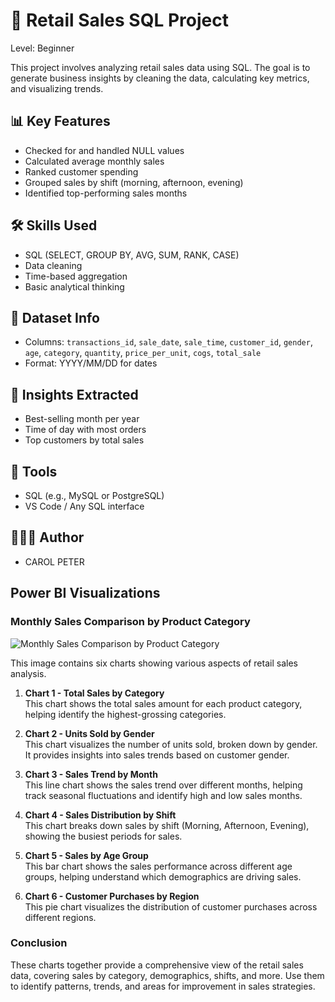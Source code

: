 # 🛒 Retail Sales SQL Project

Level: Beginner 

This project involves analyzing retail sales data using SQL. The goal is to generate business insights by cleaning the data, calculating key metrics, and visualizing trends.

## 📊 Key Features

- Checked for and handled NULL values
- Calculated average monthly sales
- Ranked customer spending
- Grouped sales by shift (morning, afternoon, evening)
- Identified top-performing sales months

## 🛠️ Skills Used

- SQL (SELECT, GROUP BY, AVG, SUM, RANK, CASE)
- Data cleaning
- Time-based aggregation
- Basic analytical thinking

## 📁 Dataset Info

- Columns: `transactions_id`, `sale_date`, `sale_time`, `customer_id`, `gender`, `age`, `category`, `quantity`, `price_per_unit`, `cogs`, `total_sale`
- Format: YYYY/MM/DD for dates

## 🧠 Insights Extracted

- Best-selling month per year
- Time of day with most orders
- Top customers by total sales

## 📌 Tools

- SQL (e.g., MySQL or PostgreSQL)
- VS Code / Any SQL interface

## 👩🏾‍💻 Author

- CAROL PETER

## Power BI Visualizations

### Monthly Sales Comparison by Product Category

![Monthly Sales Comparison by Product Category](images/sales_comparison.png)

This image contains six charts showing various aspects of retail sales analysis.

1. **Chart 1 - Total Sales by Category**  
   This chart shows the total sales amount for each product category, helping identify the highest-grossing categories.

2. **Chart 2 - Units Sold by Gender**  
   This chart visualizes the number of units sold, broken down by gender. It provides insights into sales trends based on customer gender.

3. **Chart 3 - Sales Trend by Month**  
   This line chart shows the sales trend over different months, helping track seasonal fluctuations and identify high and low sales months.

4. **Chart 4 - Sales Distribution by Shift**  
   This chart breaks down sales by shift (Morning, Afternoon, Evening), showing the busiest periods for sales.

5. **Chart 5 - Sales by Age Group**  
   This bar chart shows the sales performance across different age groups, helping understand which demographics are driving sales.

6. **Chart 6 - Customer Purchases by Region**  
   This pie chart visualizes the distribution of customer purchases across different regions.

### Conclusion

These charts together provide a comprehensive view of the retail sales data, covering sales by category, demographics, shifts, and more. Use them to identify patterns, trends, and areas for improvement in sales strategies.

